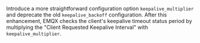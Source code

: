 Introduce a more straightforward configuration option `keepalive_multiplier` and
deprecate the old `keepalive_backoff` configuration.
After this enhancement, EMQX checks the client's keepalive timeout status
period by multiplying the "Client Requested Keepalive Interval" with `keepalive_multiplier`.
